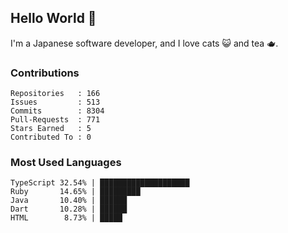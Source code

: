 ## Hello World 👋

I'm a Japanese software developer, and I love cats 😺 and tea 🫖.

### Contributions

    Repositories   : 166
    Issues         : 513
    Commits        : 8304
    Pull-Requests  : 771
    Stars Earned   : 5
    Contributed To : 0

### Most Used Languages

    TypeScript 32.54% | ████████████████████
    Ruby       14.65% | █████████
    Java       10.40% | ██████
    Dart       10.28% | ██████
    HTML        8.73% | █████
